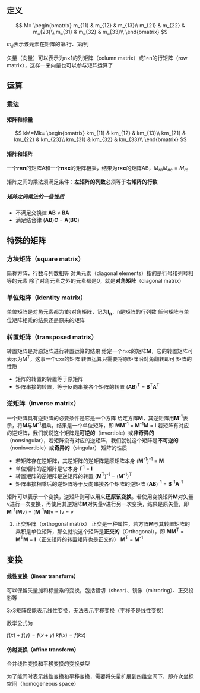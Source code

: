 ## 定义

$$
M=
\begin{bmatrix}
 m_{11} & m_{12} & m_{13}\\
 m_{21} & m_{22} & m_{23}\\
 m_{31} & m_{32} & m_{33}\\
 \end{bmatrix}
$$

$m_{ij}$表示该元素在矩阵的第$i$行、第$j$列

矢量（向量）可以表示为n×1的列矩阵（column matrix）或1×n的行矩阵（row matrix），这样一来向量也可以参与矩阵运算了

## 运算

### 乘法

#### 矩阵和标量

$$
kM=Mk=
\begin{bmatrix}
 km_{11} & km_{12} & km_{13}\\
 km_{21} & km_{22} & km_{23}\\
 km_{31} & km_{32} & km_{33}\\
 \end{bmatrix}
$$

#### 矩阵和矩阵

一个**r×n**的矩阵A和一个**n×c**的矩阵相乘，结果为**r×c**的矩阵AB，$M_{rn} M_{nc}=M_{rc}$

矩阵之间的乘法须满足条件：**左矩阵的列数**必须等于**右矩阵的行数**

##### 矩阵之间乘法的一些性质

- 不满足交换律
    **AB** ≠ **BA**
- 满足结合律
    (**AB**)**C** = **A**(**BC**)

## 特殊的矩阵

### **方块矩阵**（square matrix）
简称方阵，行数与列数相等
对角元素（diagonal elements）指的是行号和列号相等的元素
除了对角元素之外的元素都是0，就是**对角矩阵**（diagonal matrix）

### **单位矩阵**（identity matrix）
单位矩阵是对角元素都为1的对角矩阵，记为**I<sub>n</sub>**，n是矩阵的行列数
任何矩阵与单位矩阵相乘的结果还是原来的矩阵

### **转置矩阵**（transposed matrix）

转置矩阵是对原矩阵进行转置运算的结果
给定一个r×c的矩阵**M**，它的转置矩阵可表示为M<sup>T</sup>，这事一个c×r的矩阵
转置运算只需要将原矩阵沿对角翻转即可
矩阵的性质

- 矩阵的转置的转置等于原矩阵
- 矩阵串接的转置，等于反向串接各个矩阵的转置
    (**AB**)<sup>T</sup> = **B**<sup>T</sup>**A**<sup>T</sup>

### **逆矩阵**（inverse matrix）
一个矩阵具有逆矩阵的必要条件是它是一个方阵
给定方阵**M**，其逆矩阵用**M**<sup>-1</sup>表示，将**M**与**M**<sup>-1</sup>相乘，结果是一个单位矩阵，即
**MM**<sup>-1</sup> = **M**<sup>-1</sup>**M** = **I**
若矩阵有对应的逆矩阵，我们就说这个矩阵是**可逆的**（invertible）或**非奇异的**（nonsingular），若矩阵没有对应的逆矩阵，我们就说这个矩阵是**不可逆的**（noninvertible）或**奇异的**（singular）
矩阵的性质

- 若矩阵存在逆矩阵，其逆矩阵的逆矩阵是原矩阵本身
    (**M**<sup>-1</sup>)<sup>-1</sup> = **M**
- 单位矩阵的逆矩阵是它本身
    **I**<sup>-1</sup> = **I**
- 转置矩阵的逆矩阵是逆矩阵的转置
    (**M**<sup>T</sup>)<sup>-1</sup> = (**M**<sup>-1</sup>)<sup>T</sup>
- 矩阵串接相乘后的逆矩阵等于反向串接各个矩阵的逆矩阵
    (**AB**)<sup>-1</sup> = **B**<sup>-1</sup>**A**<sup>-1</sup>

矩阵可以表示一个变换，逆矩阵则可以用来**还原该变换**。若使用变换矩阵**M**对矢量v进行一次变换，再使用其逆矩阵**M**对矢量v进行另一次变换，结果是原矢量，即
**M**<sup>-1</sup>(**M**v) = (**M**<sup>-1</sup>**M**)v = **I**v = v

1. 正交矩阵（orthogonal matrix）
    正交是一种属性，若方阵**M**与其转置矩阵的乘积是单位矩阵，那么就说这个矩阵是**正交的**（Orthogonal），即
    **MM**<sup>T</sup> = **M**<sup>T</sup>**M** = **I**（正交矩阵的转置矩阵也是正交的）
    **M**<sup>T</sup> = **M**<sup>-1</sup>

## 变换

#### 线性变换（linear transform）

可以保留矢量加和标量乘的变换，包括错切（shear）、镜像（mirroring）、正交投影等

3x3矩阵仅能表示线性变换，无法表示平移变换（平移不是线性变换）

数学公式为

$f(x)+f(y)=f(x+y)$
$kf(x)=f(kx)$

#### 仿射变换（affine transform）

合并线性变换和平移变换的变换类型

为了能同时表示线性变换和平移变换，需要将矢量扩展到四维空间下，即齐次坐标空间（homogeneous space）

